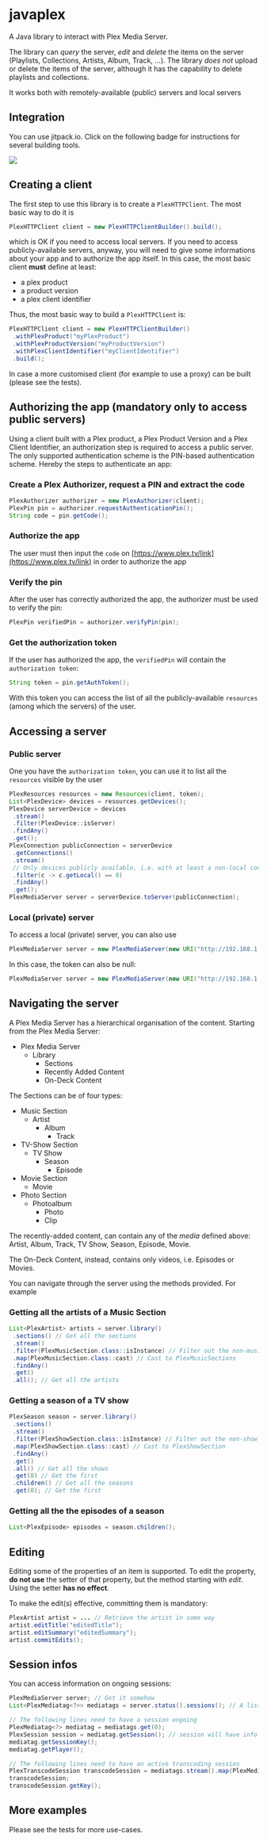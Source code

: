 # javaplex

A Java library to interact with Plex Media Server.

The library can _query_ the server, _edit_ and _delete_ the items on the server (Playlists, Collections, Artists, Album, Track, ...). The library _does not_ upload or delete the items of the server, although it has the capability to delete playlists and collections.

It works both with remotely-available (public) servers and local servers

## Integration

You can use jitpack.io. Click on the following badge for instructions for several building tools.

[![](https://jitpack.io/v/kekolab/javaplex.svg)](https://jitpack.io/#kekolab/javaplex)

## Creating a client

The first step to use this library is to create a `PlexHTTPClient`. The most basic way to do it is

```java
PlexHTTPClient client = new PlexHTTPClientBuilder().build();
```

which is OK if you need to access local servers. If you need to access publicly-available servers, anyway, you will need to give some informations about your app and to authorize the app itself. In this case, the most basic client **must** define at least:

- a plex product
- a product version
- a plex client identifier

Thus, the most basic way to build a `PlexHTTPClient` is:

```java
PlexHTTPClient client = new PlexHTTPClientBuilder()
 .withPlexProduct("myPlexProduct")
 .withPlexProductVersion("myProductVersion")
 .withPlexClientIdentifier("myClientIdentifier")
 .build();
```

In case a more customised client (for example to use a proxy) can be built (please see the tests).

## Authorizing the app (mandatory only to access public servers)

Using a client built with a Plex product, a Plex Product Version and a Plex Client Identifier, an authorization step is required to access a public server. The only supported authentication scheme is the PIN-based authentication scheme. Hereby the steps to authenticate an app:

### Create a Plex Authorizer, request a PIN and extract the code

```java
PlexAuthorizer authorizer = new PlexAuthorizer(client);
PlexPin pin = authorizer.requestAuthenticationPin();
String code = pin.getCode();
```

### Authorize the app

The user must then input the ``code`` on [https://www.plex.tv/link](https://www.plex.tv/link) in order to authorize the app

### Verify the pin

After the user has correctly authorized the app, the authorizer must be used to verify the pin:

```java
PlexPin verifiedPin = authorizer.verifyPin(pin);
```

### Get the authorization token

If the user has authorized the app, the `verifiedPin` will contain the `authorization token`:

```java
String token = pin.getAuthToken();
```

With this token you can access the list of all the publicly-available `resources` (among which the servers) of the user.

## Accessing a server

### Public server

One you have the `authorization token`, you can use it to list all the `resources` visible by the user

```java
PlexResources resources = new Resources(client, token);
List<PlexDevice> devices = resources.getDevices();
PlexDevice serverDevice = devices
 .stream()
 .filter(PlexDevice::isServer) 
 .findAny()
 .get();
PlexConnection publicConnection = serverDevice
 .getConnections()
 .stream()
 // Only devices publicly available, i.e. with at least a non-local connection
 .filter(c -> c.getLocal() == 0)
 .findAny()
 .get();
PlexMediaServer server = serverDevice.toServer(publicConnection);
```

### Local (private) server

To access a local (private) server, you can also use

```java
PlexMediaServer server = new PlexMediaServer(new URI("http://192.168.1.256:32400"), client, token);
```

In this case, the token can also be null:

```java
PlexMediaServer server = new PlexMediaServer(new URI("http://192.168.1.256:32400"), client, null);
```

## Navigating the server

A Plex Media Server has a hierarchical organisation of the content. Starting from the Plex Media Server:

- Plex Media Server
  - Library
    - Sections
    - Recently Added Content
    - On-Deck Content

The Sections can be of four types:

- Music Section
  - Artist
    - Album
      - Track
- TV-Show Section
  - TV Show
    - Season
      - Episode
- Movie Section
  - Movie
- Photo Section
  - Photoalbum
    - Photo
    - Clip

The recently-added content, can contain any of the _media_ defined above: Artist, Album, Track, TV Show, Season, Episode, Movie.

The On-Deck Content, instead, contains only videos, i.e. Episodes or Movies.

You can navigate through the server using the methods provided. For example

### Getting all the artists of a Music Section

```java
List<PlexArtist> artists = server.library()
 .sections() // Get all the sections
 .stream()
 .filter(PlexMusicSection.class::isInstance) // Filter out the non-music ones
 .map(PlexMusicSection.class::cast) // Cast to PlexMusicSections
 .findAny()
 .get()
 .all(); // Get all the artists
```

### Getting a season of a TV show

```java
PlexSeason season = server.library()
 .sections()
 .stream()
 .filter(PlexShowSection.class::isInstance) // Filter out the non-show ones
 .map(PlexShowSection.class::cast) // Cast to PlexShowSection
 .findAny()
 .get()
 .all() // Get all the shows
 .get(0) // Get the first
 .children() // Get all the seasons
 .get(0); // Get the first
```

### Getting all the the episodes of a season

```java
List<PlexEpisode> episodes = season.children();
```

## Editing

Editing some of the properties of an item is supported. To edit the property, **do not use** the setter of that property, but the method starting with _edit_. Using the setter **has no effect**.

To make the edit(s) effective, committing them is mandatory:

```java
PlexArtist artist = ... // Retrieve the artist in some way
artist.editTitle("editedTitle");
artist.editSummary("editedSummary");
artist.commitEdits();
```

## Session infos

You can access information on ongoing sessions:

```java
PlexMediaServer server; // Get it somehow
List<PlexMediatag<?>> mediatags = server.status().sessions(); // A list of all the items being streamed

// The following lines need to have a session ongoing
PlexMediatag<?> mediatag = mediatags.get(0);
PlexSession session = mediatag.getSession(); // session will have info on the session
mediatag.getSessionKey();
mediatag.getPlayer();

// The following lines need to have an active transcoding session
PlexTranscodeSession transcodeSession = mediatags.stream().map(PlexMediatag::getTranscodeSession).findAny().get(); // transcodeSession will have info on the transcoding session
transcodeSession;
transcodeSession.getKey();
```

## More examples

Please see the tests for more use-cases.
